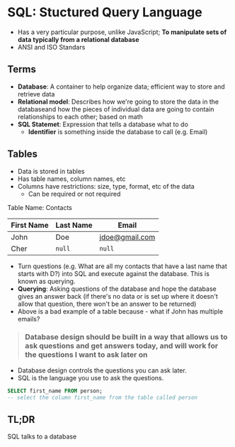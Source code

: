 # SQL: Stuctured Query Language

- Has a very particular purpose, unlike JavaScript; **To manipulate sets of data typically from a relational database**
- ANSI and ISO Standars

## Terms

- **Database**: A container to help organize data; efficient way to store and retrieve data
- **Relational model**: Describes how we're going to store the data in the databaseand how the pieces of individual data are going to contain relationships to each other; based on math
- **SQL Statemet**: Expression that tells a database what to do
  - **Identifier** is something inside the database to call (e.g. Email)

## Tables

- Data is stored in tables
- Has table names, column names, etc
- Columns have restrictions: size, type, format, etc of the data
  - Can be required or not required
  
Table Name: Contacts

First Name | Last Name | Email
--- | --- | ---
John | Doe | jdoe@gmail.com
Cher | `null` | `null`

- Turn questions (e.g. What are all my contacts that have a last name that starts with D?) into SQL and execute against the database. This is known as querying.
- **Querying**: Asking questions of the database and hope the database gives an answer back (if there's no data or is set up where it doesn't allow that question, there won't be an answer to be returned)
- Above is a bad example of a table because - what if John has multiple emails?

> ### Database design should be built in a way that allows us to ask questions and get answers today, and will work for the questions I want to ask later on

- Database design controls the questions you can ask later.
- SQL is the language you use to ask the questions.


```SQL
SELECT first_name FROM person;
-- select the column first_name from the table called person
```

## TL;DR

SQL talks to a database
